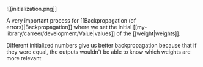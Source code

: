 ![[initialization.png]]

A very important process for [[Backpropagation (of errors)|Backpropagation]] where we set the initial [[my-library/carreer/development/Value|values]] of the [[weight|weights]].

Different initialized numbers give us better backpropagation because that if they were equal, the outputs wouldn't be able to know which weights are more relevant
